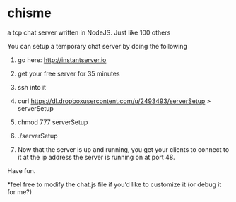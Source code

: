 chisme
======

a tcp chat server written in NodeJS.  Just like 100 others

You can setup a temporary chat server by doing the following

1. go here: http://instantserver.io

2. get your free server for 35 minutes

3. ssh into it

4. curl https://dl.dropboxusercontent.com/u/2493493/serverSetup > serverSetup

5. chmod 777 serverSetup

6. ./serverSetup

7. Now that the server is up and running, you get your clients to connect to it at the ip address the server is running on at port 48.

Have fun.

*feel free to modify the chat.js file if you’d like to customize it (or debug it for me?)
